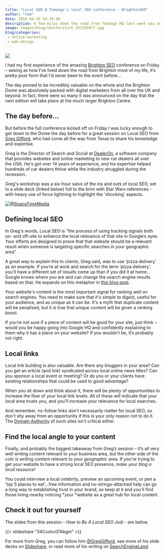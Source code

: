 ```yaml
---
title: "Local SEO @ Tomango's local SEO conference - BrightonSEO"
author: "tom"
date: 2016-04-25 14:16:10
description: A few miles down the road from Tomango HQ last week was one of the most popular and respected natural search conferences in the UK - BrightonSEO. Tom learned how to do Local SEO like a Jedi...more inside.
image: images/blog/shutterstock_153195977.jpg
blog/categories: 
 - online-marketing
 - web-design
---
```


![](images/blog/shutterstock_153195977.jpg)

I had my first experience of the amazing [Brighton SEO](http://brightonseo.com) conference on Friday – seeing as how I've lived down the road from Brighton most of my life, it’s pretty poor form that I'd never been to the event before...

The day proved to be incredibly valuable on the whole and the Brighton Dome was absolutely packed with digital marketers from all over the UK and beyond. In fact, there were so many it was announced on the day that the next edition will take place at the much larger Brighton Centre.

## The day before...

But before the full conference kicked off on Friday I was lucky enough to get down to the Dome the day before for a great session on Local SEO from [Greg Gifford](https://twitter.com/GregGifford), who had come all the way from Texas to share his knowledge and expertise.

Greg is the Director of Search and Social at [DealerOn](http://www.dealeron.com/), a software company that provides websites and online marketing to new car dealers all over the USA. He's got over 14 years of experience, and his expertise helped hundreds of car dealers thrive while the industry struggled during the recession.

Greg's workshop was a six-hour salvo of the ins and outs of local SEO, set to a slide deck (linked below) full to the brim with Star Wars references - with heavy use of force lightning to highlight the 'shocking' aspects.

[![](images/blog/Greg-Gifford-talk.jpg "@SpaceTimeMedia")](https://twitter.com/SpaceTimeMedia/status/723121133160157184)

## Defining local SEO

In Greg's words, Local SEO is "the process of using tracking signals both on- and off-site to enhance the local relevance of that site in Google’s eyes. Your efforts are designed to prove that that website should be a relevant result when someone is targeting specific searches in your geographic area”.

A great way to explain this to clients, Greg said, was to use ‘pizza delivery’ as an example. If you’re at work and search for the term ‘pizza delivery’, you'll have a different set of results come up than if you did it at home…Google knows where you are and can change the search engine results based on that. He expands on this metaphor in [this blog post](http://searchengineland.com/need-help-explaining-local-search-use-pizza-227448).

Your website's content is the most important signal for ranking well on search engines. You need to make sure that it's simple to digest, useful for your audience, and as unique as it can be. It's a myth that duplicate content will be penalised, but it *is* true that *unique* content will be given a ranking boost.

If you’re not sure if a piece of content will be good for your site, just think – would you be happy going into Google HQ and confidently explaining to them why it has a place on your website? If you wouldn’t be, it’s probably not right.

## Local links

Local link building is also valuable. Are there any bloggers in your area? Can you get an article (and link) syndicated across local online news titles? Can you sponsor a local event or meeting? Or do you or your clients have existing relationships that could be used to good advantage?

When you sit down and think about it, there will be plenty of opportunities to increase the flow of your local link levels. All of these will indicate that your local area trusts you, and you'll increase your relevance for local searches.

And remember, no-follow links don't necessarily matter for local SEO, so don't shy away from an opportunity if this is your only reason not to do it. The [Domain Authority](https://moz.com/learn/seo/domain-authority) of such sites isn't critical either.

## Find the local angle to your content

Finally, and probably the biggest takeaway from Greg’s session – it’s all very well writing content relevant to your business area, but the other side of the coin is writing content relevant to your *geographic* area. If you're trying to get your website to have a strong local SEO presence, *make your blog a local resource!*

You could interview a local celebrity, preview an upcoming event, or pen a 'top 5 places to eat'...free information and no-strings-attached help can go a long way to establishing trust in your brand, so keep at it and you'll find those living nearby noticing *your *website as a great hub for local content.

## Check it out for yourself

The slides from this session - *How to Be A Local SEO Jedi* - are below.

{{< slideshare "34CvxlvnS1kkgm" >}}

For more from Greg, you can follow him [@GregGifford](http://www,twitter.com/greggifford), see more of his slide decks on [Slideshare](http://www.slideshare.net/GregGifford/), or read more of his writing on [SearchEngineLand](http://searchengineland.com/author/greg-gifford).


